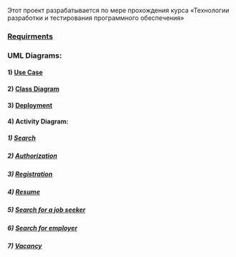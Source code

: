 Этот проект разрабатывается по мере прохождения курса «Технологии разработки и тестирования программного обеспечения»

### [Requirments](https://makhunov.github.io/project-trtpo/Documents/requrements)

### UML Diagrams: 
#### 1) [Use Case](https://makhunov.github.io/project-trtpo/diagrams/Use%20Case.png)
#### 2) [Class Diagram](https://makhunov.github.io/project-trtpo/diagrams/class%20diagram.png)
#### 3) [Deployment](https://makhunov.github.io/project-trtpo/diagrams/Deployment.png)
#### 4) Activity Diagram:
#####     1) [Search](https://makhunov.github.io/project-trtpo/diagrams/activity/Search.png)
##### 2) [Authorization](https://makhunov.github.io/project-trtpo/diagrams/activity/authorization.png)
##### 3) [Registration](https://makhunov.github.io/project-trtpo/diagrams/activity/registration.png)
##### 4) [Resume](https://makhunov.github.io/project-trtpo/diagrams/activity/resume.png)
##### 5) [Search for a job seeker](https://makhunov.github.io/project-trtpo/diagrams/activity/search%20for%20a%20job%20seeker.png)
##### 6) [Search for employer](https://makhunov.github.io/project-trtpo/diagrams/activity/search%20for%20employer.png)
##### 7) [Vacancy](https://makhunov.github.io/project-trtpo/diagrams/activity/vacancy.png)


  

